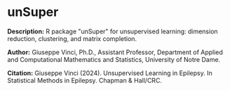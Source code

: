 # unSuper

**Description:** R package "unSuper" for unsupervised learning: dimension reduction, clustering, and matrix completion.

**Author:** Giuseppe Vinci, Ph.D., Assistant Professor, Department of Applied and Computational Mathematics and Statistics, University of Notre Dame.

**Citation:** Giuseppe Vinci (2024). Unsupervised Learning in Epilepsy. In Statistical Methods in Epilepsy. Chapman & Hall/CRC.

